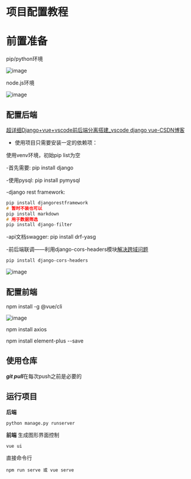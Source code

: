 # 项目配置教程

# 前置准备

pip/python环境

![image](https://github.com/fengye7/YacBugzillaKMap/assets/117179005/33ef4d8d-a644-4333-a68f-11b527587ab0)


node.js环境

![image](https://github.com/fengye7/YacBugzillaKMap/assets/117179005/45b48ad1-75cc-43ba-a3e9-a4fc4d3d1f1b)


## 配置后端

[超详细Django+vue+vscode前后端分离搭建_vscode django vue-CSDN博客](https://blog.csdn.net/weixin_43883625/article/details/130190149)

- 使用项目只需要安装一定的依赖项：

使用venv环境，初始pip list为空

-首先需要: pip install django

-使用pysql: pip install pymysql

-django rest framework: 

```cpp
pip install djangorestframework
# 暂时不装也可以
pip install markdown
# 用于数据筛选
pip install django-filter
```

-api文档swagger:   pip install drf-yasg

-前后端联调——利用django-cors-headers模块[解决跨域问题](https://so.csdn.net/so/search?q=%E8%A7%A3%E5%86%B3%E8%B7%A8%E5%9F%9F%E9%97%AE%E9%A2%98&spm=1001.2101.3001.7020)

```bash
pip install django-cors-headers
```
![image](https://github.com/fengye7/YacBugzillaKMap/assets/117179005/f5a211b5-076e-46d1-affd-339bb460f061)



## 配置前端

npm install -g @vue/cli

![image](https://github.com/fengye7/YacBugzillaKMap/assets/117179005/4bb47fcc-5256-4f9e-9f7b-9b38e8522045)


npm install axios 

npm install element-plus --save

## 使用仓库
***git pull***在每次push之前是必要的

## 运行项目
**后端**
```
python manage.py runserver
```
**前端**
生成图形界面控制
```
vue ui
```
直接命令行
```
npm run serve 或 vue serve
```
```
